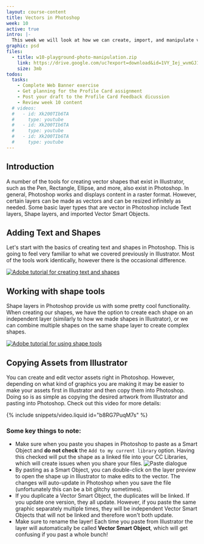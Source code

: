 ```yaml
---
layout: course-content
title: Vectors in Photoshop
week: 10
active: true
intro: |-
  This week we will look at how we can create, import, and manipulate vectors elements in&nbsp;Photoshop.
graphic: psd
files:
  - title: w10-playground-photo-manipulation.zip
    link: https://drive.google.com/uc?export=download&id=1VY_Iej_wvmGJ1TiQc5-iXhMBCAooSpRX
    size: 3mb
todos:
  tasks:
    - Complete Web Banner exercise
    - Get planning for the Profile Card assignment
    - Post your draft to the Profile Card Feedback dicussion
    - Review week 10 content
  # videos:
  #   - id: Xk200TIb6TA
  #     type: youtube
  #   - id: Xk200TIb6TA
  #     type: youtube
  #   - id: Xk200TIb6TA
  #     type: youtube
---
```


## Introduction

A number of the tools for creating vector shapes that exist in Illustrator, such as the Pen, Rectangle, Ellipse, and more, also exist in Photoshop. In general, Photoshop works and displays content in a raster format. However, certain layers can be made as vectors and can be resized infinitely as needed. Some basic layer types that are vector in Photoshop include Text layers, Shape layers, and imported Vector Smart Objects.

## Adding Text and Shapes

Let's start with the basics of creating text and shapes in Photoshop. This is going to feel very familiar to what we covered previously in Illustrator. Most of the tools work identically, however there is the occasional difference.

[![Adobe tutorial for creating text and shapes]({{site.baseurl}}/images/course-content/week-10/creating-text-shapes.png)](https://helpx.adobe.com/ca/photoshop/how-to/adding-text-shapes-basics.html)

## Working with shape tools

Shape layers in Photoshop provide us with some pretty cool functionality. When creating our shapes, we have the option to create each shape on an independent layer (similarly to how we made shapes in Illustrator), or we can combine multiple shapes on the same shape layer to create complex shapes.

[![Adobe tutorial for using shape tools]({{site.baseurl}}/images/course-content/week-10/shape-tools.png)](https://helpx.adobe.com/ca/photoshop/how-to/photoshop-vector-shape-tools.html)

## Copying Assets from Illustrator

You can create and edit vector assets right in Photoshop. However, depending on what kind of graphics you are making it may be easier to make your assets first in Illustrator and then copy them into Photoshop. Doing so is as simple as copying the desired artwork from Illustrator and pasting into Photoshop. Check out this video for more details:

{% include snippets/video.liquid id="b8RG7PuqM7s" %}

### Some key things to note:

- Make sure when you paste you shapes in Photoshop to paste as a Smart Object and **do not check** the `Add to my current library` option. Having this checked will put the shape as a linked file into your CC Libraries, which will create issues when you share your files.
  ![Paste dialogue]({{site.baseurl}}/images/course-content/week-10/vector-paste.jpg)
  &nbsp;
- By pasting as a Smart Object, you can double-click on the layer preview to open the shape up in Illustrator to make edits to the vector. The changes will auto-update in Photoshop when you save the file (unfortunately this can be a bit glitchy sometimes).
- If you duplicate a Vector Smart Object, the duplicates will be linked. If you update one version, they all update. However, if you paste the same graphic separately multiple times, they will be independent Vector Smart Objects that will not be linked and therefore won't both update.
- Make sure to rename the layer! Each time you paste from Illustrator the layer will automatically be called **Vector Smart Object**, which will get confusing if you past a whole bunch!
